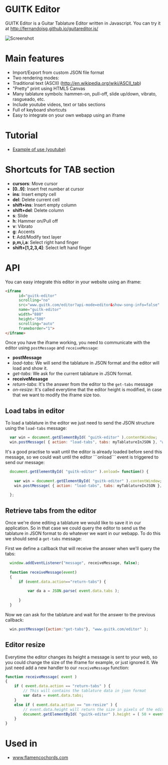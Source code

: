 GUITK Editor
============

GUITK Editor is a Guitar Tablature Editor written in Javascript.
You can try it at http://fernandojsg.github.io/guitareditor.js/

![Screenshot](http://www.guitk.com/editor/gh/screenshot.png)

# Main features
* Import/Export from custom JSON file format
* Two rendering modes:
 * Traditional text (ASCII) (http://en.wikipedia.org/wiki/ASCII_tab)
 * "Pretty" print using HTML5 Canvas
* Many tablature symbols: hammen-on, pull-off, slide up/down, vibrato, rasgueado, etc.
* Include youtube videos, text or tabs sections
* Full of keyboard shortcuts
* Easy to integrate on your own webapp using an iframe

# Tutorial
* [Example of use (youtube)](http://www.youtube.com/watch?v=gqs-jm9423M&hd=1)

# Shortcuts for TAB section
* **cursors**: Move cursor
* **[0..9]**: Insert fret number at cursor
* **ins**: Insert empty cell
* **del**: Delete current cell
* **shift+ins**: Insert empty column
* **shift+del**: Delete column
* **s**: Slide
* **h**: Hammer on/Pull off
* **v**: Vibrato
* **g**: Accents
* **t**: Add/Modify text layer
* **p,m,i,a**: Select right hand finger
* **shift+[1,2,3,4]**: Select left hand finger

# API

You can easy integrate this editor in your website using an iframe:

`````html
<iframe 
      id="guitk-editor" 
      scrolling="no" 
      src="www.guitk.com/editor?api-mode=editor&show-song-info=false" 
      name="guitk-editor" 
      width="880" 
      height="500" 
      scrolling="auto" 
      frameborder="1">
</iframe>
`````

Once you have the iframe working, you need to communicate with the editor using ```postMessage``` and ```receiveMessage```:
* **postMessage**
 * *load-tabs*: We will send the tablature in JSON format and the editor will load and show it.
 * *get-tabs*: We ask for the current tablature in JSON format.
* **receiveMesasge**
 * *return-tabs*: It's the answer from the editor to the ```get-tabs``` message
 * *on-resize*: It's called everytime that the editor height is modified, in case that we want to modify the iframe size too.

## Load tabs in editor
To load a tablature in the editor we just need to send the JSON structure using the ```load-tabs``` message:

`````javascript
  var win = document.getElementById( "guitk-editor" ).contentWindow;
  win.postMessage( { action: "load-tabs", tabs: myTablatureInJSON }, "www.guitk.com/editor" );
`````

It's a good practise to wait until the editor is already loaded before send this message, so we could wait until the editor ´´´onload´´´ event is triggered to send our message:

`````javascript
  document.getElementById( "guitk-editor" ).onload= function() {
  
    var win = document.getElementById( "guitk-editor" ).contentWindow;
    win.postMessage( { action: "load-tabs", tabs: myTablatureInJSON }, "www.guitk.com/editor" );
    
  };
`````

## Retrieve tabs from the editor
Once we're done editing a tablature we would like to save it in our application. So in that case we could query the editor to send us the tablature in JSON format to do whatever we want in our webapp.
To do this we should send a ```get-tabs``` message:

First we define a callback that will receive the answer when we'll query the tabs:
`````javascript
  window.addEventListener("message", receiveMessage, false);  
  
  function receiveMessage(event)
  {
      if (event.data.action=="return-tabs") {
  
          var da a = JSON.parse( event.data.tabs );
          
      }
  }
`````

Now we can ask for the tablature and wait for the answer to the previous callback:
`````javascript
  win.postMessage({action:"get-tabs"}, "www.guitk.com/editor" );
`````

## Editor resize

Everytime the editor changes its height a message is sent to your web, so you could change the size of the iframe for example, or just ignored it.
We just need add a new handler to our ```receiveMessage``` function:

`````javascript
function receiveMessage( event )
{
    if ( event.data.action == "return-tabs" ) {
        // This will contains the tablature data in json format
        var data = event.data.tabs;
    }
    else if ( event.data.action == "on-resize" ) {
        // event.data.height will return the size in pixels of the editor height
        document.getElementById( "guitk-editor" ).height = ( 50 + event.data.height ) + "px";
    }
}
`````

# Used in
* www.flamencochords.com
